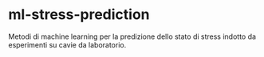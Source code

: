# ml-stress-prediction
Metodi di machine learning per la predizione dello stato di stress indotto da esperimenti su cavie da laboratorio.
